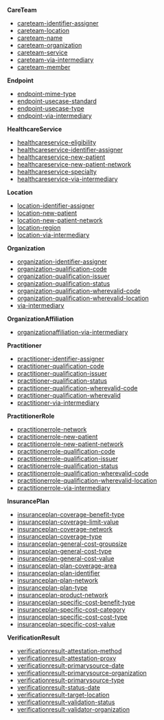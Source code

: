 
**CareTeam**

- [careteam-identifier-assigner](SearchParameter-searchparameter-careteam-identifier-assigner.html)
- [careteam-location](SearchParameter-searchparameter-careteam-location.html)
- [careteam-name](SearchParameter-searchparameter-careteam-name.html)
- [careteam-organization](SearchParameter-searchparameter-careteam-organization.html)
- [careteam-service](SearchParameter-searchparameter-careteam-service.html)
- [careteam-via-intermediary](SearchParameter-searchparameter-careteam-via-intermediary.html)
- [careteam-member](SearchParameter-searchparameter-careteam-member.html)

**Endpoint**

- [endpoint-mime-type](SearchParameter-searchparameter-endpoint-mime-type.html)
- [endpoint-usecase-standard](SearchParameter-searchparameter-endpoint-usecase-standard.html)
- [endpoint-usecase-type](SearchParameter-searchparameter-endpoint-usecase-type.html)
- [endpoint-via-intermediary](SearchParameter-searchparameter-endpoint-via-intermediary.html)

**HealthcareService**

- [healthcareservice-eligibility](SearchParameter-searchparameter-healthcareservice-eligibility.html)
- [healthcareservice-identifier-assigner](SearchParameter-searchparameter-healthcareservice-identifier-assigner.html)
- [healthcareservice-new-patient](SearchParameter-searchparameter-healthcareservice-new-patient.html)
- [healthcareservice-new-patient-network](SearchParameter-searchparameter-healthcareservice-new-patient-network.html)
- [healthcareservice-specialty](SearchParameter-searchparameter-healthcareservice-specialty.html)
- [healthcareservice-via-intermediary](SearchParameter-searchparameter-healthcareservice-via-intermediary.html)

**Location**

- [location-identifier-assigner](SearchParameter-searchparameter-location-identifier-assigner.html)
- [location-new-patient](SearchParameter-searchparameter-location-new-patient.html)
- [location-new-patient-network](SearchParameter-searchparameter-location-new-patient-network.html)
- [location-region](SearchParameter-searchparameter-location-region.html)
- [location-via-intermediary](SearchParameter-searchparameter-location-via-intermediary.html)

**Organization**

- [organization-identifier-assigner](SearchParameter-searchparameter-organization-identifier-assigner.html)
- [organization-qualification-code](SearchParameter-searchparameter-organization-qualification-code.html)
- [organization-qualification-issuer](SearchParameter-searchparameter-organization-qualification-issuer.html)
- [organization-qualification-status](SearchParameter-searchparameter-organization-qualification-status.html)
- [organization-qualification-wherevalid-code](SearchParameter-searchparameter-organization-qualification-wherevalid-code.html)
- [organization-qualification-wherevalid-location](SearchParameter-searchparameter-organization-qualification-wherevalid-location.html)
- [via-intermediary](SearchParameter-searchparameter-organization-via-intermediary.html)

**OrganizationAffiliation**

- [organizationaffiliation-via-intermediary](SearchParameter-searchparameter-organizationaffiliation-via-intermediary.html)

**Practitioner**

- [practitioner-identifier-assigner](SearchParameter-searchparameter-practitioner-identifier-assigner.html)
- [practitioner-qualification-code](SearchParameter-searchparameter-practitioner-qualification-code.html)
- [practitioner-qualification-issuer](SearchParameter-searchparameter-practitioner-qualification-issuer.html)
- [practitioner-qualification-status](SearchParameter-searchparameter-practitioner-qualification-status.html)
- [practitioner-qualification-wherevalid-code](SearchParameter-searchparameter-practitioner-qualification-wherevalid-code.html)
- [practitioner-qualification-wherevalid](SearchParameter-searchparameter-practitioner-qualification-wherevalid-location.html)
- [practitioner-via-intermediary](SearchParameter-searchparameter-practitioner-via-intermediary.html)

**PractitionerRole**

- [practitionerrole-network](SearchParameter-searchparameter-practitionerrole-network.html)
- [practitionerrole-new-patient](SearchParameter-searchparameter-practitionerrole-new-patient.html)
- [practitionerrole-new-patient-network](SearchParameter-searchparameter-practitionerrole-new-patient-network.html)
- [practitionerrole-qualification-code](SearchParameter-searchparameter-practitionerrole-qualification-code.html)
- [practitionerrole-qualification-issuer](SearchParameter-searchparameter-practitionerrole-qualification-issuer.html)
- [practitionerrole-qualification-status](SearchParameter-searchparameter-practitionerrole-qualification-status.html)
- [practitionerrole-qualification-wherevalid-code](SearchParameter-searchparameter-practitionerrole-qualification-wherevalid-code.html)
- [practitionerrole-qualification-wherevalid-location](SearchParameter-searchparameter-practitionerrole-qualification-wherevalid.html)
- [practitionerrole-via-intermediary](SearchParameter-searchparameter-practitionerrole-via-intermediary.html)

**InsurancePlan**

- [insuranceplan-coverage-benefit-type](SearchParameter-searchparameter-insuranceplan-coverage-benefit-type.html)
- [insuranceplan-coverage-limit-value](SearchParameter-searchparameter-insuranceplan-coverage-limit-value.html)
- [insuranceplan-coverage-network](SearchParameter-searchparameter-insuranceplan-coverage-network.html)
- [insuranceplan-coverage-type](SearchParameter-searchparameter-insuranceplan-coverage-type.html)
- [insuranceplan-general-cost-groupsize](SearchParameter-searchparameter-insuranceplan-general-cost-groupsize.html)
- [insuranceplan-general-cost-type](SearchParameter-searchparameter-insuranceplan-general-cost-type.html)
- [insuranceplan-general-cost-value](SearchParameter-searchparameter-insuranceplan-general-cost-value.html)
- [insuranceplan-plan-coverage-area](SearchParameter-searchparameter-insuranceplan-plan-coverage-area.html)
- [insuranceplan-plan-identifier](SearchParameter-searchparameter-insuranceplan-plan-identifier.html)
- [insuranceplan-plan-network](SearchParameter-searchparameter-insuranceplan-plan-network.html)
- [insuranceplan-plan-type](SearchParameter-searchparameter-insuranceplan-plan-type.html)
- [insuranceplan-product-network](SearchParameter-searchparameter-insuranceplan-product-network.html)
- [insuranceplan-specific-cost-benefit-type](SearchParameter-searchparameter-insuranceplan-specific-cost-benefit-type.html)
- [insuranceplan-specific-cost-category](SearchParameter-searchparameter-insuranceplan-specific-cost-category.html)
- [insuranceplan-specific-cost-cost-type](SearchParameter-searchparameter-insuranceplan-specific-cost-cost-type.html)
- [insuranceplan-specific-cost-value](SearchParameter-searchparameter-insuranceplan-specific-cost-value.html)

**VerificationResult**

- [verificationresult-attestation-method](SearchParameter-searchparameter-verificationresult-attestation-method.html)
- [verificationresult-attestation-proxy](SearchParameter-searchparameter-verificationresult-attestation-proxy.html)
- [verificationresult-primarysource-date](SearchParameter-searchparameter-verificationresult-primarysource-date.html)
- [verificationresult-primarysource-organization](SearchParameter-searchparameter-verificationresult-primarysource-organization.html)
- [verificationresult-primarysource-type](SearchParameter-searchparameter-verificationresult-primarysource-type.html)
- [verificationresult-status-date](SearchParameter-searchparameter-verificationresult-status-date.html)
- [verificationresult-target-location](SearchParameter-searchparameter-verificationresult-target-location.html)
- [verificationresult-validation-status](SearchParameter-searchparameter-verificationresult-validation-status.html)
- [verificationresult-validator-organization](SearchParameter-searchparameter-verificationresult-validator-organization.html)
